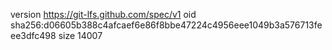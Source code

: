 version https://git-lfs.github.com/spec/v1
oid sha256:d06605b388c4afcaef6e86f8bbe47224c4956eee1049b3a576713feee3dfc498
size 14007
